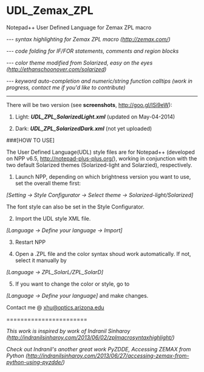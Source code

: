 UDL_Zemax_ZPL
=============

Notepad++ User Defined Language for Zemax ZPL macro

  --- _syntax highlighting for Zemax ZPL macro (http://zemax.com/)_
  
  --- _code folding for IF/FOR statements, comments and region blocks_

  --- _color theme modified from Solarized, easy on the eyes (http://ethanschoonover.com/solarized)_

  --- _keyword auto-completion and numeric/string function calltips (work in progress, contact me if you'd like to contribute)_
  
  ---

There will be two version (see **screenshots**, http://goo.gl/ISi9eW):

1. Light: **_UDL_ZPL_SolarizedLight.xml_**  (updated on May-04-2014)

2. Dark:  **_UDL_ZPL_SolarizedDark.xml_**   (not yet uploaded)

###[HOW TO USE]

The User Defined Language(UDL) style files are for Notepad++ (developed on NPP v6.5, http://notepad-plus-plus.org/), working in conjunction with the two default Solarized themes (Solarized-light and Solarzied), respectively.

1. Launch NPP, depending on which brightness version you want to use, set the overall theme first:

  _[Setting -> Style Configurator -> Select theme -> Solarized-light/Solarized]_

  The font style can also be set in the Style Configurator.

2. Import the UDL style XML file.

  _[Language -> Define your language -> Import]_

3. Restart NPP

4. Open a .ZPL file and the color syntax shoud work automatically. If not, select it manually by

  _[Language -> ZPL_SolarL/ZPL_SolarD]_

5. If you want to change the color or style, go to

  _[Language -> Define your language]_ and make changes.
  


Contact me @ xhu@optics.arizona.edu

=======================

_This work is inspired by work of Indranil Sinharoy (http://indranilsinharoy.com/2013/06/02/zplmacrosyntaxhighlight/)_

_Check out Indranil's another great work PyZDDE, Accessing ZEMAX from Python (http://indranilsinharoy.com/2013/06/27/accessing-zemax-from-python-using-pyzdde/)_
